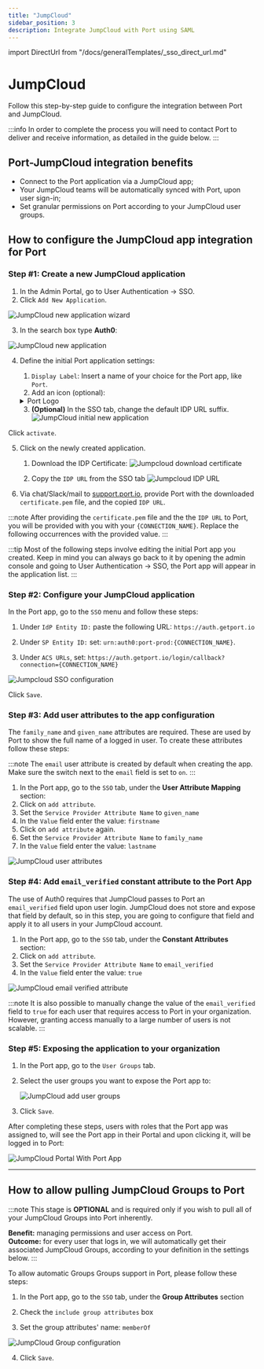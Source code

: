 ```yaml
---
title: "JumpCloud"
sidebar_position: 3
description: Integrate JumpCloud with Port using SAML
---
```


import DirectUrl from "/docs/generalTemplates/_sso_direct_url.md"

# JumpCloud

Follow this step-by-step guide to configure the integration between Port and JumpCloud.

:::info
In order to complete the process you will need to contact Port to deliver and receive information, as detailed in the guide below.
:::

## Port-JumpCloud integration benefits ​

- Connect to the Port application via a JumpCloud app;
- Your JumpCloud teams will be automatically synced with Port, upon user sign-in;
- Set granular permissions on Port according to your JumpCloud user groups.

## How to configure the JumpCloud app integration for Port​

### Step #1: Create a new JumpCloud application

1. In the Admin Portal, go to User Authentication -> SSO.
2. Click `Add New Application`.

![JumpCloud new application wizard](/img/sso/jumpcloud/JumpcloudAddApplication.png)

3. In the search box type **Auth0**:

![JumpCloud new application](/img/sso/jumpcloud/JumpcloudAuth0Search.png)

4. Define the initial Port application settings:

   1. `Display Label`: Insert a name of your choice for the Port app, like `Port`.
   2. Add an icon (optional):

   <details>
   <summary>Port Logo</summary>

   ![Port's logo](/img/sso/general-assets/PortLogoLarge.png)

   </details>

   3. **(Optional)** In the SSO tab, change the default IDP URL suffix.
      ![JumpCloud initial new application](/img/sso/jumpcloud/JumpcloudNewSSO.png)

Click `activate`.

5. Click on the newly created application.

   1. Download the IDP Certificate:
      ![Jumpcloud download certificate](/img/sso/jumpcloud/JumpcloudDownloadCert.png)

   2. Copy the `IDP URL` from the SSO tab
      ![Jumpcloud IDP URL](/img/sso/jumpcloud/JumpcloudIDPUrl.png)

6. Via chat/Slack/mail to [support.port.io](http://support.port.io/), provide Port with the downloaded `certificate.pem` file, and the copied `IDP URL`.

:::note
After providing the `certificate.pem` file and the the `IDP URL` to Port, you will be provided with you with your `{CONNECTION_NAME}`. Replace the following occurrences with the provided value.
:::

:::tip
Most of the following steps involve editing the initial Port app you created. Keep in mind you can always go back to it by opening the admin console and going to User Authentication -> SSO, the Port app will appear in the application list.
:::

### Step #2: Configure your JumpCloud application

In the Port app, go to the `SSO` menu and follow these steps:

1. Under `IdP Entity ID:` paste the following URL: `https://auth.getport.io`

2. Under `SP Entity ID:` set: `urn:auth0:port-prod:{CONNECTION_NAME}`.

3. Under `ACS URLs`, set: `https://auth.getport.io/login/callback?connection={CONNECTION_NAME}`

![Jumpcloud SSO configuration](/img/sso/jumpcloud/JumpcloudConfigureSSO.png)

Click `Save`.

### Step #3: Add user attributes to the app configuration

The `family_name` and `given_name` attributes are required. These are used by Port to show the full name of a logged in user. To create these attributes follow these steps:

:::note
The `email` user attribute is created by default when creating the app.
Make sure the switch next to the `email` field is set to `on`.
:::

1. In the Port app, go to the `SSO` tab, under the **User Attribute Mapping** section:
2. Click on `add attribute`.
3. Set the `Service Provider Attribute Name` to `given_name`
4. In the `Value` field enter the value: `firstname`
5. Click on `add attribute` again.
6. Set the `Service Provider Attribute Name` to `family_name`
7. In the `Value` field enter the value: `lastname`

![JumpCloud user attributes](/img/sso/jumpcloud/JumpcloudAttributes.png)


### Step #4: Add `email_verified` constant attribute to the Port App

The use of Auth0 requires that JumpCloud passes to Port an `email_verified` field upon user login. JumpCloud does not store and expose that field by default, so in this step, you are going to configure that field and apply it to all users in your JumpCloud account.

1. In the Port app, go to the `SSO` tab, under the **Constant Attributes** section:
2. Click on `add attribute`.
3. Set the `Service Provider Attribute Name` to `email_verified`
4. In the `Value` field enter the value: `true`

![JumpCloud email verified attribute](/img/sso/jumpcloud/JumpCloudEmailVerified.png)

:::note
It is also possible to manually change the value of the `email_verified` field to `true` for each user that requires access to Port in your organization. However, granting access manually to a large number of users is not scalable.
:::

### Step #5: Exposing the application to your organization

1. In the Port app, go to the `User Groups` tab.
2. Select the user groups you want to expose the Port app to:

   ![JumpCloud add user groups](/img/sso/jumpcloud/JumpcloudAddUserGroups.png)

3. Click `Save`.

After completing these steps, users with roles that the Port app was assigned to, will see the Port app in their Portal and upon clicking it, will be logged in to Port:

![JumpCloud Portal With Port App](/img/sso/jumpcloud/JumpcloudPortApplication.png)

<DirectUrl/>

---

## How to allow pulling JumpCloud Groups to Port

:::note
This stage is **OPTIONAL** and is required only if you wish to pull all of your JumpCloud Groups into Port inherently.

**Benefit:** managing permissions and user access on Port.  
**Outcome:** for every user that logs in, we will automatically get their associated JumpCloud Groups, according to your definition in the settings below.
:::

To allow automatic Groups Groups support in Port, please follow these steps:

1. In the Port app, go to the `SSO` tab, under the **Group Attributes** section

2. Check the `include group attributes` box

3. Set the group attributes' name: `memberOf`

![JumpCloud Group configuration](/img/sso/jumpcloud/JumpcloudGroupConfig.png)

4. Click `Save`.


<!-- ## SCIM Configuration (beta)

Jumpcloud SAML applications support [SCIM](https://auth0.com/docs/authenticate/protocols/scim). 

To set up SCIM for Jumpcloud SAML based applications, contact Port's support team.

You will be provided with:
- An SCIM `endpoint`
- An SCIM `token`

 The `endpoint` and `token` will be used to set up the SCIM integration in your identity provider.

After receiving the SCIM `endpoint` and `token`, follow this [step-by-step guide](https://jumpcloud.com/support/provision-and-manage-users-and-groups-in-apps-using-custom-scim-identity-management-integration#to-manually-configure-a-custom-scim-identity-management-connector) to enable SCIM. -->